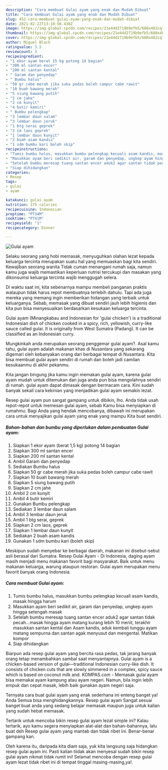 ```yaml
---
description: "Cara membuat Gulai ayam yang enak dan Mudah Dibuat"
title: "Cara membuat Gulai ayam yang enak dan Mudah Dibuat"
slug: 452-cara-membuat-gulai-ayam-yang-enak-dan-mudah-dibuat
date: 2021-02-22T13:10:56.438Z
image: https://img-global.cpcdn.com/recipes/21e44d2719b9efb5/680x482cq70/gulai-ayam-foto-resep-utama.jpg
thumbnail: https://img-global.cpcdn.com/recipes/21e44d2719b9efb5/680x482cq70/gulai-ayam-foto-resep-utama.jpg
cover: https://img-global.cpcdn.com/recipes/21e44d2719b9efb5/680x482cq70/gulai-ayam-foto-resep-utama.jpg
author: Miguel Black
ratingvalue: 3.5
reviewcount: 3
recipeingredient:
- "1 ekor ayam berat 15 kg potong 14 bagian"
- "300 ml santan encer"
- "200 ml santan kental"
- " Garam dan penyedap"
- " Bumbu halus"
- "50 gr cabe merah jika suka pedas boleh campur cabe rawit"
- "10 buah bawang merah"
- "5 siung bawang putih"
- "2 cm jahe"
- "2 cm kunyit"
- "4 butir kemiri"
- " Bumbu pelengkap"
- "3 lembar daun salam"
- "3 lembar daun jeruk"
- "1 btg serai geprek"
- "2 cm laos geprek"
- "1 lembar daun kunyit"
- "2 buah asam kandis"
- "1 sdm bumbu kari boleh skip"
recipeinstructions:
- "Tumis bumbu halus, masukkan bumbu pelengkap kecuali asam kandis, masak hingga harum"
- "Masukkan ayam beri sedikit air, garam dan penyedap, ungkep ayam hingga setengah masak"
- "Setelah bumbu meresap tuang santan encer aduk2 agar santan tidak pecah...masak hingga ayam matang kurang lebih 10 menit, terakhir masukkan santan kental dan Asam kandis, aduk kembali tunggu ayam matang sempurna dan santan agak menyusut dan mengental. Matikan kompor"
- "Siap dihidangkan"
categories:
- Resep
tags:
- gulai
- ayam

katakunci: gulai ayam 
nutrition: 175 calories
recipecuisine: Indonesian
preptime: "PT34M"
cooktime: "PT41M"
recipeyield: "1"
recipecategory: Dinner

---
```



![Gulai ayam](https://img-global.cpcdn.com/recipes/21e44d2719b9efb5/680x482cq70/gulai-ayam-foto-resep-utama.jpg)

Selaku seorang yang hobi memasak, menyuguhkan olahan lezat kepada keluarga tercinta merupakan suatu hal yang memuaskan bagi kita sendiri. Kewajiban seorang  wanita Tidak cuman menangani rumah saja, namun kamu juga wajib memastikan keperluan nutrisi tercukupi dan masakan yang dikonsumsi keluarga tercinta wajib menggugah selera.

Di waktu  saat ini, kita sebenarnya mampu membeli panganan praktis walaupun tidak harus repot membuatnya terlebih dahulu. Tapi ada juga mereka yang memang ingin memberikan hidangan yang terbaik untuk keluarganya. Sebab, memasak yang dibuat sendiri jauh lebih higienis dan kita pun bisa menyesuaikan berdasarkan kesukaan keluarga tercinta. 

Gulai ayam (Minangkabau and Indonesian for &#39;gulai chicken&#39;) is a traditional Indonesian dish of chicken cooked in a spicy, rich, yellowish, curry-like sauce called gulai. It is originally from West Sumatra (Padang). It can be classified as an Indonesian curry.

Mungkinkah anda merupakan seorang penggemar gulai ayam?. Asal kamu tahu, gulai ayam adalah makanan khas di Nusantara yang sekarang digemari oleh kebanyakan orang dari berbagai tempat di Nusantara. Kita bisa membuat gulai ayam sendiri di rumah dan boleh jadi camilan kesukaanmu di akhir pekanmu.

Kita jangan bingung jika kamu ingin memakan gulai ayam, karena gulai ayam mudah untuk ditemukan dan juga anda pun bisa mengolahnya sendiri di rumah. gulai ayam dapat dimasak dengan bermacam cara. Kini sudah banyak sekali cara kekinian yang menjadikan gulai ayam semakin lezat.

Resep gulai ayam pun sangat gampang untuk dibikin, lho. Anda tidak usah repot-repot untuk memesan gulai ayam, sebab Kamu bisa menyiapkan di rumahmu. Bagi Anda yang hendak mencobanya, dibawah ini merupakan cara untuk menyajikan gulai ayam yang enak yang mampu Kita buat sendiri.

<!--inarticleads1-->

##### Bahan-bahan dan bumbu yang diperlukan dalam pembuatan Gulai ayam:

1. Siapkan 1 ekor ayam (berat 1,5 kg) potong 14 bagian
1. Siapkan 300 ml santan encer
1. Siapkan 200 ml santan kental
1. Ambil  Garam dan penyedap
1. Sediakan  Bumbu halus
1. Siapkan 50 gr cabe merah jika suka pedas boleh campur cabe rawit
1. Siapkan 10 buah bawang merah
1. Siapkan 5 siung bawang putih
1. Siapkan 2 cm jahe
1. Ambil 2 cm kunyit
1. Ambil 4 butir kemiri
1. Gunakan  Bumbu pelengkap
1. Sediakan 3 lembar daun salam
1. Ambil 3 lembar daun jeruk
1. Ambil 1 btg serai, geprek
1. Siapkan 2 cm laos, geprek
1. Siapkan 1 lembar daun kunyit
1. Sediakan 2 buah asam kandis
1. Gunakan 1 sdm bumbu kari (boleh skip)


Meskipun sudah menyebar ke berbagai daerah, makanan ini disebut-sebut asli berasal dari Sumatra. Resep Gulai Ayam - Di Indonesia, daging ayam masih menjadi menu makanan favorit bagi masyarakat. Baik untuk menu makanan keluarga, warung ataupun restoran. Gulai ayam merupakan menu favorit banyak orang Indonesia. 

<!--inarticleads2-->

##### Cara membuat Gulai ayam:

1. Tumis bumbu halus, masukkan bumbu pelengkap kecuali asam kandis, masak hingga harum
1. Masukkan ayam beri sedikit air, garam dan penyedap, ungkep ayam hingga setengah masak
1. Setelah bumbu meresap tuang santan encer aduk2 agar santan tidak pecah...masak hingga ayam matang kurang lebih 10 menit, terakhir masukkan santan kental dan Asam kandis, aduk kembali tunggu ayam matang sempurna dan santan agak menyusut dan mengental. Matikan kompor
1. Siap dihidangkan


Biarpun ada resep gulai ayam yang bercita rasa pedas, tak jarang banyak orang tetap menambahkan sambal saat menyantapnya. Gulai ayam is a chicken-based version of gulai—traditional Indonesian curry-like dish. It consists of chicken cuts that are slowly simmered in a complex, spicy sauce which is based on coconut milk and. KOMPAS.com - Memasak gulai ayam bisa memakai ayam kampung atau ayam negeri. Namun, bila ingin lebih empuk dan cepat masak, lebih baik gunakan ayam negeri saja. 

Ternyata cara buat gulai ayam yang enak sederhana ini enteng banget ya! Anda Semua bisa menghidangkannya. Resep gulai ayam Sangat sesuai banget buat anda yang sedang belajar memasak maupun juga untuk kalian yang sudah hebat memasak.

Tertarik untuk mencoba bikin resep gulai ayam lezat simple ini? Kalau tertarik, ayo kamu segera menyiapkan alat-alat dan bahan-bahannya, lalu buat deh Resep gulai ayam yang mantab dan tidak ribet ini. Benar-benar gampang kan. 

Oleh karena itu, daripada kita diam saja, yuk kita langsung saja hidangkan resep gulai ayam ini. Pasti kalian tiidak akan menyesal sudah bikin resep gulai ayam nikmat tidak rumit ini! Selamat mencoba dengan resep gulai ayam lezat tidak ribet ini di tempat tinggal masing-masing,ya!.

